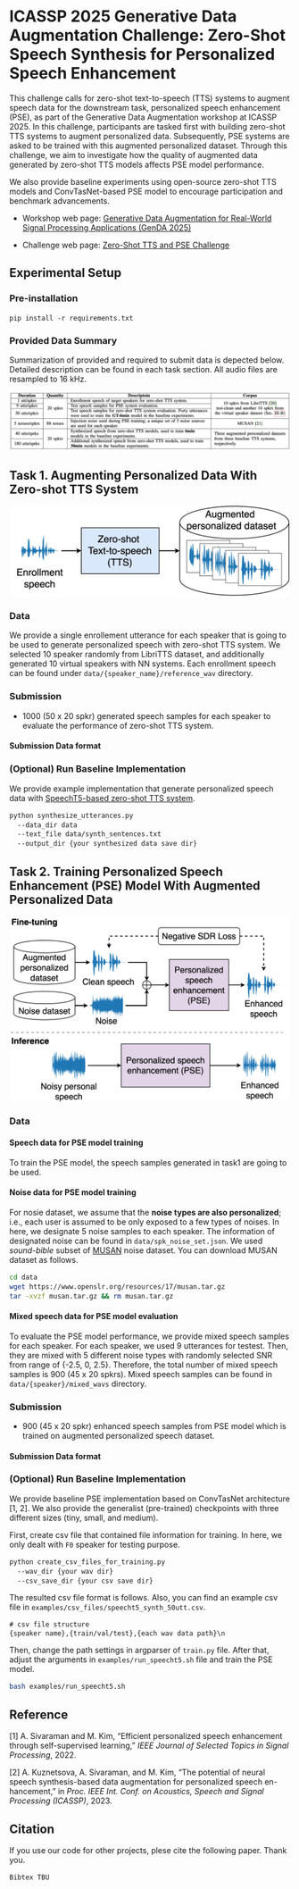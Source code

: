 # ICASSP 2025 Generative Data Augmentation Challenge: Zero-Shot Speech Synthesis for Personalized Speech Enhancement

This challenge calls for zero-shot text-to-speech (TTS) systems to augment speech 
data for the downstream task, personalized speech enhancement (PSE), as part of 
the Generative Data Augmentation workshop at ICASSP 2025. In this challenge,
participants are tasked first with building zero-shot TTS systems to augment 
personalized data. Subsequently, PSE systems are asked to be trained with this 
augmented personalized dataset. Through this challenge, we aim to investigate how
the quality of augmented data generated by zero-shot TTS models affects PSE model
performance.

We also provide baseline experiments using open-source zero-shot TTS models and ConvTasNet-based PSE model to encourage participation and 
benchmark advancements.

- Workshop web page: [Generative Data Augmentation for Real-World Signal Processing Applications (GenDA 2025)](https://sites.google.com/view/genda2025)

- Challenge web page: [Zero-Shot TTS and PSE Challenge](https://sites.google.com/view/genda2025/pse)



## Experimental Setup
### Pre-installation
```
pip install -r requirements.txt
```

### Provided Data Summary

Summarization of provided and required to submit data is depected below. Detailed description can be found in each task section. All audio files are resampled to 16 kHz.
<div align="center">
    <img src="figs/data.png" alt="Task1 Figure">
</div>


## Task 1. Augmenting Personalized Data With Zero-shot TTS System
<div align="center">
    <img src="figs/tts_v1_white.png" alt="Task1 Figure" width="500">
</div>

### Data
We provide a single enrollement utterance for each speaker that is going to be used to generate personalized speech with zero-shot TTS system. We selected 10 speaker randomly from LibriTTS dataset, and additionally generated 10 virtual speakers with NN systems. Each enrollment speech can be found under ```data/{speaker_name}/reference_wav``` directory.

### Submission
- 1000 (50 x 20 spkr) generated speech samples for each speaker to evaluate the performance of zero-shot TTS system.

#### Submission Data format

### (Optional) Run Baseline Implementation
We provide example implementation that generate personalized speech data with [SpeechT5-based zero-shot TTS system](https://huggingface.co/microsoft/speecht5_tts).
```bash
python synthesize_utterances.py 
  --data_dir data
  --text_file data/synth_sentences.txt
  --output_dir {your synthesized data save dir}
```


## Task 2. Training Personalized Speech Enhancement (PSE) Model With Augmented Personalized Data

<div align="center">
    <img src="figs/pse_v1_white.png" alt="Task1 Figure" width="500">
</div>

### Data
#### Speech data for PSE model training
To train the PSE model, the speech samples generated in task1 are going to be used.

#### Noise data for PSE model training 
For nosie dataset, we assume that the **noise types are also personalized**; i.e., each user is assumed to be only exposed to a few types of noises. In here, we designate 5 noise samples to each speaker. The information of designated noise can be found in ```data/spk_noise_set.json```. We used *sound-bible* subset of [MUSAN](https://www.openslr.org/17/) noise dataset. You can download MUSAN dataset as follows.
```bash
cd data
wget https://www.openslr.org/resources/17/musan.tar.gz
tar -xvzf musan.tar.gz && rm musan.tar.gz
```

#### Mixed speech data for PSE model evaluation
To evaluate the PSE model performance, we provide mixed speech samples for each speaker. For each speaker, we used 9 utterances for testest. Then, they are mixed with 5 different noise types with randomly selected SNR from range of {-2.5, 0, 2.5}. Therefore, the total number of mixed speech samples is 900 (45 x 20 spkrs). Mixed speech samples can be found in ```data/{speaker}/mixed_wavs``` directory. 


### Submission
- 900 (45 x 20 spkr) enhanced speech samples from PSE model which is trained on augmented personalized speech dataset. 
#### Submission Data format

### (Optional) Run Baseline Implementation
We provide baseline PSE implementation based on ConvTasNet architecture [1, 2]. We also provide the generalist (pre-trained) checkpoints with three different sizes (tiny, small, and medium).

First, create csv file that contained file information for training. In here, we only dealt with ```F0``` speaker for testing purpose.
```bash
python create_csv_files_for_training.py 
  --wav_dir {your wav dir} 
  --csv_save_dir {your csv save dir}
```
The resulted csv file format is follows. Also, you can find an example csv file in ```examples/csv_files/speecht5_synth_50utt.csv```.
```csv
# csv file structure
{speaker name},{train/val/test},{each wav data path}\n
```


Then, change the path settings in argparser of ```train.py``` file. After that, adjust the arguments in ```examples/run_speecht5.sh``` file and train the PSE model.
```bash
bash examples/run_speecht5.sh
```

## Reference
[1]  A. Sivaraman and M. Kim, “Efficient personalized speech enhancement
through self-supervised learning,” *IEEE Journal of Selected Topics in
Signal Processing*, 2022.

[2] A. Kuznetsova, A. Sivaraman, and M. Kim, “The potential of neural
speech synthesis-based data augmentation for personalized speech en-
hancement,” in *Proc. IEEE Int. Conf. on Acoustics, Speech and Signal
Processing (ICASSP)*, 2023.


## Citation
If you use our code for other projects, plese cite the following paper. Thank you.
```
Bibtex TBU
```